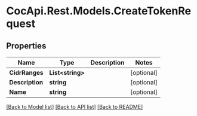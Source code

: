﻿# CocApi.Rest.Models.CreateTokenRequest

## Properties

Name | Type | Description | Notes
------------ | ------------- | ------------- | -------------
**CidrRanges** | **List&lt;string&gt;** |  | [optional] 
**Description** | **string** |  | [optional] 
**Name** | **string** |  | [optional] 

[[Back to Model list]](../../README.md#documentation-for-models) [[Back to API list]](../../README.md#documentation-for-api-endpoints) [[Back to README]](../../README.md)

